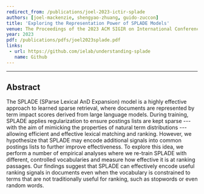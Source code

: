 ```yaml
---
redirect_from: /publications/joel-2023-ictir-splade
authors: [joel-mackenzie, shengyao-zhuang, guido-zuccon]
title: 'Exploring the Representation Power of SPLADE Models'
venue: The Proceedings of the 2023 ACM SIGIR on International Conference on Theory of Information Retrieval (ICTIR 2023)
year: 2023
pdf: /publications/pdfs/joel2023splade.pdf
links:
 - url: https://github.com/ielab/understanding-splade
   name: Github
---
```

---
## Abstract
The SPLADE (SParse Lexical AnD Expansion) model is a highly effective approach to learned sparse retrieval, where documents are represented by term impact scores derived from large language models.
During training, SPLADE applies regularization to ensure postings lists are kept sparse --- with the aim of mimicking the properties of natural term distributions --- allowing efficient and effective lexical matching and ranking.
However, we hypothesize that SPLADE may encode additional signals into common postings lists to further improve effectiveness.
To explore this idea, we perform a number of empirical analyses where we re-train SPLADE with different, controlled vocabularies and measure how effective it is at ranking passages.
Our findings suggest that SPLADE can effectively encode useful ranking signals in documents even when the vocabulary is constrained to terms that are not traditionally useful for ranking, such as stopwords or even random words.
